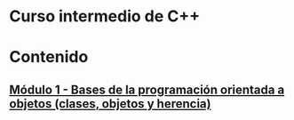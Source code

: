 # Curso intermedio de C++

# Contenido

## [Módulo 1 - Bases de la programación orientada a objetos (clases, objetos y herencia)](#módulo-1---bases-de-la-programación-orientada-a-objetos-clases-objetos-y-herencia)
